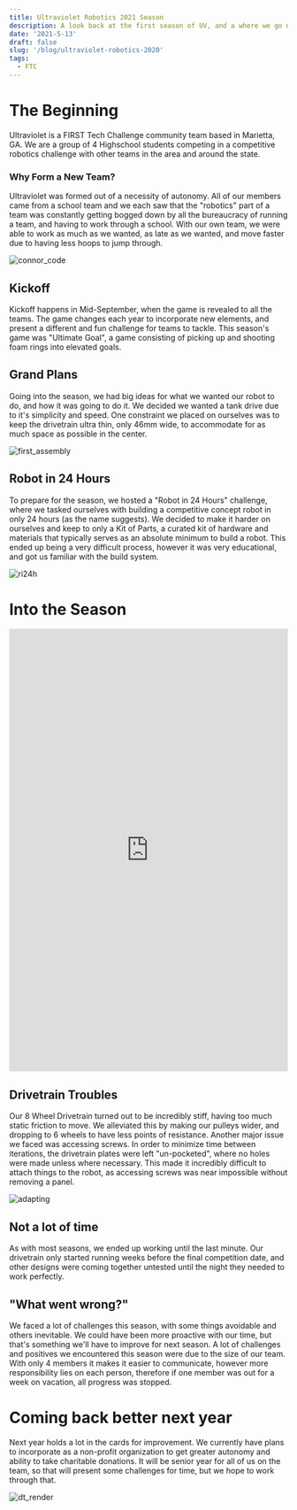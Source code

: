 ```yaml
---
title: Ultraviolet Robotics 2021 Season
description: A look back at the first season of UV, and a where we go next
date: '2021-5-13'
draft: false
slug: '/blog/ultraviolet-robotics-2020'
tags:
  - FTC
---
```


# The Beginning

Ultraviolet is a FIRST Tech Challenge community team based in Marietta, GA. We are a group of 4 Highschool students competing in a competitive robotics challenge with other teams in the area and around the state.

### Why Form a New Team?

Ultraviolet was formed out of a necessity of autonomy. All of our members came from a school team and we each saw that the "robotics" part of a team was constantly getting bogged down by all the bureaucracy of running a team, and having to work through a school. With our own team, we were able to work as much as we wanted, as late as we wanted, and move faster due to having less hoops to jump through.

![connor_code](.\connor_code.png)

## Kickoff

Kickoff happens in Mid-September, when the game is revealed to all the teams. The game changes each year to incorporate new elements, and present a different and fun challenge for teams to tackle. This season's game was "Ultimate Goal", a game consisting of picking up and shooting foam rings into elevated goals.

## Grand Plans

Going into the season, we had big ideas for what we wanted our robot to do, and how it was going to do it. We decided we wanted a tank drive due to it's simplicity and speed. One constraint we placed on ourselves was to keep the drivetrain ultra thin, only 46mm wide, to accommodate for as much space as possible in the center.

![first_assembly](.\first_assembly.png)

## Robot in 24 Hours

To prepare for the season, we hosted a "Robot in 24 Hours" challenge, where we tasked ourselves with building a competitive concept robot in only 24 hours (as the name suggests). We decided to make it harder on ourselves and keep to only a Kit of Parts, a curated kit of hardware and materials that typically serves as an absolute minimum to build a robot. This ended up being a very difficult process, however it was very educational, and got us familiar with the build system.

![ri24h](.\ri24h.png)

# Into the Season

<embed src="https://docs.google.com/spreadsheets/d/1wywaEN2EW7OUvb5EXjS0KVWAlHzRo2-P8CRtF-DeB-w/edit?usp=sharing" width="100%" height="800"/>

## Drivetrain Troubles

Our 8 Wheel Drivetrain turned out to be incredibly stiff, having too much static friction to move. We alleviated this by making our pulleys wider, and dropping to 6 wheels to have less points of resistance. Another major issue we faced was accessing screws. In order to minimize time between iterations, the drivetrain plates were left "un-pocketed", where no holes were made unless where necessary. This made it incredibly difficult to attach things to the robot, as accessing screws was near impossible without removing a panel.

![adapting](.\adapting.png)

## Not a lot of time

As with most seasons, we ended up working until the last minute. Our drivetrain only started running weeks before the final competition date, and other designs were coming together untested until the night they needed to work perfectly.

## "What went wrong?"

We faced a lot of challenges this season, with some things avoidable and others inevitable. We could have been more proactive with our time, but that's something we'll have to improve for next season. A lot of challenges and positives we encountered this season were due to the size of our team. With only 4 members it makes it easier to communicate, however more responsibility lies on each person, therefore if one member was out for a week on vacation, all progress was stopped.

# Coming back better next year

Next year holds a lot in the cards for improvement. We currently have plans to incorporate as a non-profit organization to get greater autonomy and ability to take charitable donations. It will be senior year for all of us on the team, so that will present some challenges for time, but we hope to work through that.

![dt_render](.\dt_render.png)
